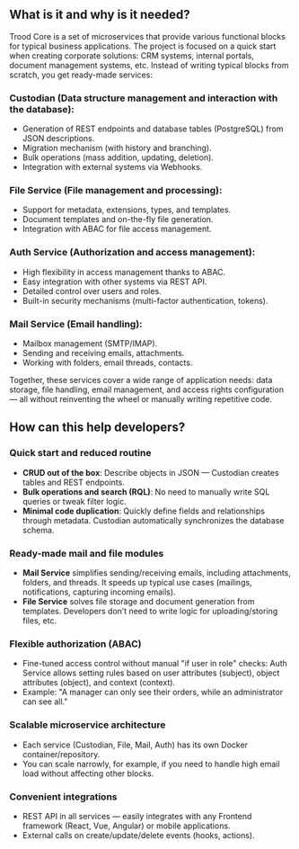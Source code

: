 ## What is it and why is it needed?

Trood Core is a set of microservices that provide various functional blocks for typical business applications. The project is focused on a quick start when creating corporate solutions: CRM systems, internal portals, document management systems, etc. Instead of writing typical blocks from scratch, you get ready-made services:

### Custodian (Data structure management and interaction with the database):
- Generation of REST endpoints and database tables (PostgreSQL) from JSON descriptions.
- Migration mechanism (with history and branching).
- Bulk operations (mass addition, updating, deletion).
- Integration with external systems via Webhooks.

### File Service (File management and processing):
- Support for metadata, extensions, types, and templates.
- Document templates and on-the-fly file generation.
- Integration with ABAC for file access management.

### Auth Service (Authorization and access management):
- High flexibility in access management thanks to ABAC.
- Easy integration with other systems via REST API.
- Detailed control over users and roles.
- Built-in security mechanisms (multi-factor authentication, tokens).

### Mail Service (Email handling):
- Mailbox management (SMTP/IMAP).
- Sending and receiving emails, attachments.
- Working with folders, email threads, contacts.

Together, these services cover a wide range of application needs: data storage, file handling, email management, and access rights configuration — all without reinventing the wheel or manually writing repetitive code.

## How can this help developers?

### Quick start and reduced routine
- **CRUD out of the box**: Describe objects in JSON — Custodian creates tables and REST endpoints.
- **Bulk operations and search (RQL)**: No need to manually write SQL queries or tweak filter logic.
- **Minimal code duplication**: Quickly define fields and relationships through metadata. Custodian automatically synchronizes the database schema.

### Ready-made mail and file modules
- **Mail Service** simplifies sending/receiving emails, including attachments, folders, and threads. It speeds up typical use cases (mailings, notifications, capturing incoming emails).
- **File Service** solves file storage and document generation from templates. Developers don’t need to write logic for uploading/storing files, etc.

### Flexible authorization (ABAC)
- Fine-tuned access control without manual "if user in role" checks: Auth Service allows setting rules based on user attributes (subject), object attributes (object), and context (context).
- Example: "A manager can only see their orders, while an administrator can see all."

### Scalable microservice architecture
- Each service (Custodian, File, Mail, Auth) has its own Docker container/repository.
- You can scale narrowly, for example, if you need to handle high email load without affecting other blocks.

### Convenient integrations
- REST API in all services — easily integrates with any Frontend framework (React, Vue, Angular) or mobile applications.
- External calls on create/update/delete events (hooks, actions).

